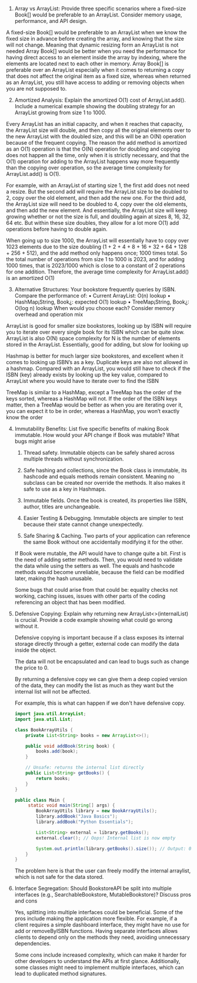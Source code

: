 1. Array vs ArrayList: Provide three specific scenarios where a fixed-size Book[] would be preferable to an ArrayList<Book>. Consider memory usage, performance, and API design.

A fixed-size Book[] would be preferable to an ArrayList when we know the fixed size in advance before creating the array, and knowing that the size will not change. Meaning that dynamic resizing form an ArrayList is not needed
Array Book[] would be better when you need the performance for having direct access to an element inside the array by indexing, where the elements are located next to each other in memory.
Array Book[] is preferable over an ArrayList especially when it comes to returning a copy that does not affect the original item as a fixed size, whereas when returned as an ArrayList, you still have access to adding or removing objects when you are not supposed to.

2. Amortized Analysis: Explain the amortized O(1) cost of ArrayList.add(). Include a numerical example showing the doubling strategy for an ArrayList growing from size 1 to 1000.

Every ArrayList has an initial capacity, and when it reaches that capacity, the ArrayList size will double, and then copy all the original elements over to the new ArrayList with the doubled size, and this will be an O(N) operation because of the frequent copying. The reason the add method is amortized as an O(1) operation is that the O(N) operation for doubling and copying does not happen all the time, only when it is strictly necessary, and that the O(1) operation for adding to the ArrayList happens way more frequently than the copying over operation, so the average time complexity for ArrayList.add() is O(1).

For example, with an ArrayList of starting size 1, the first add does not need a resize. But the second add will require the ArrayList size to be doubled to 2, copy over the old element, and then add the new one. For the third add, the ArrayList size will need to be doubled to 4, copy over the old elements, and then add the new element. And essentially, the ArrayList size will keep growing whether or not the size is full, and doubling again at sizes 8, 16, 32, 64 etc. But within these size doubles, they allow for a lot more O(1) add operations before having to double again.

When going up to size 1000, the ArrayList will essentially have to copy over 1023 elements due to the size doubling (1 + 2 + 4 + 8 + 16 + 32 + 64 + 128 + 256 + 512), and the add method only happens once; 1000 times total. So the total number of operations from size 1 to 1000 is 2023, and for adding 1000 times, that is 2023/1000 which is close to a constant of 2 operations for one addition. Therefore, the average time complexity for ArrayList.add() is an amortized O(1)

3. Alternative Structures: Your bookstore frequently queries by ISBN. Compare the performance of:
• Current ArrayList: O(n) lookup
• HashMap¡String, Book¿: expected O(1) lookup
• TreeMap¡String, Book¿: O(log n) lookup
When would you choose each? Consider memory overhead and operation mix

ArrayList is good for smaller size bookstores, looking up by ISBN will require you to iterate over every single book for its ISBN which can be quite slow. ArrayList is also O(N) space complexity for N is the number of elements stored in the ArrayList. Essentially, good for adding, but slow for looking up

Hashmap is better for much larger size bookstores, and excellent when it comes to looking up ISBN’s as a key. Duplicate keys are also not allowed in a hashmap. Compared with an ArrayList, you would still have to check if the ISBN (key) already exists by looking up the key value, compared to ArrayList where you would have to iterate over to find the ISBN

TreeMap is similar to a HashMap, except a TreeMap has the order of the keys sorted, whereas a HashMap will not. If the order of the ISBN keys matter, then a TreeMap would be better as when you are iterating over it, you can expect it to be in order, whereas a HashMap, you won’t exactly know the order

4. Immutability Benefits: List five specific benefits of making Book immutable. How would your API change if Book was mutable? What bugs might arise

    1. Thread safety. Immutable objects can be safely shared across multiple threads without synchronization.

    2. Safe hashing and collections, since the Book class is immutable, its hashcode and equals methods remain consistent. Meaning no subclass can be created nor override the methods. 
    It also makes it safe to use as a key in Hashmaps.
   
    3. Immutable fields. Once the book is created, its properties like ISBN, author, titles are unchangeable.
   
    4. Easier Testing & Debugging. Immutable objects are simpler to test because their state cannot change unexpectedly.
   
    5. Safe Sharing & Caching. Two parts of your application can reference the same Book without one accidentally modifying it for the other.
    
    If Book were mutable, the API would have to change quite a bit. First is the need of adding setter methods. Then, you would need to validate the data while using the setters as well. The equals and hashcode methods would become unreliable, because the field can be modified later, making the hash unusable.

    Some bugs that could arise from that could be: equality checks not working, caching issues, issues with other parts of the coding referencing an object that has been modified.

5.  Defensive Copying: Explain why returning new ArrayList<>(internalList) is crucial. Provide a code example showing what could go wrong without it.
    
    Defensive copying is important because if a class exposes its internal storage directly through a getter, external code can modify the data inside the object.

    The data will not be encapsulated and can lead to bugs such as change the price to 0. 

    By returning a defensive copy we can give them a deep copied version of the data, they can modify the list as much as they want but the internal list will not be affected.

    For example, this is what can happen if we don't have defensive copy.
    ```java
    import java.util.ArrayList;
    import java.util.List;
    
    class BookArrayUtils {
        private List<String> books = new ArrayList<>();
    
        public void addBook(String book) {
            books.add(book);
        }
    
        // Unsafe: returns the internal list directly
        public List<String> getBooks() {
            return books;
        }
    }
    
    public class Main {
         static void main(String[] args) {
            BookArrayUtils library = new BookArrayUtils();
            library.addBook("Java Basics");
            library.addBook("Python Essentials");
    
            List<String> external = library.getBooks();
            external.clear(); // Oops! Internal list is now empty
    
            System.out.println(library.getBooks().size()); // Output: 0
        }
    }
    ```
    The problem here is that the user can freely modify the internal arraylist, which is not safe for the data stored.

6.  Interface Segregation: Should BookstoreAPI be split into multiple interfaces (e.g., SearchableBookstore, MutableBookstore)? Discuss pros and cons

    Yes, splitting into multiple interfaces could be beneficial. Some of the pros include making the application more flexible. For example, if a client requires a simple dashboard interface, they might have no use for add or removeByISBN functions. Having separate interfaces allows clients to depend only on the methods they need, avoiding unnecessary dependencies.

    Some cons include increased complexity, which can make it harder for other developers to understand the APIs at first glance. Additionally, some classes might need to implement multiple interfaces, which can lead to duplicated method signatures.
